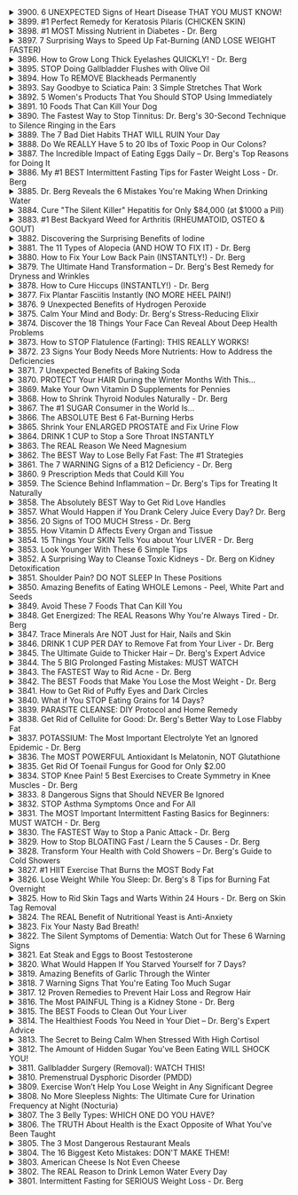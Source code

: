 <details>
<summary>3900. 6 UNEXPECTED Signs of Heart Disease THAT YOU MUST KNOW!</summary>

[[Youtube]](https://www.youtube.com/watch?v=bzAW-SNZj8A)


</details>

<details>
<summary>3899. #1 Perfect Remedy for Keratosis Pilaris (CHICKEN SKIN)</summary>

[[Youtube]](https://www.youtube.com/watch?v=ZOIY8LfgKGI)


</details>

<details>
<summary>3898. #1 MOST Missing Nutrient in Diabetes - Dr. Berg</summary>

[[Youtube]](https://www.youtube.com/watch?v=P-z4_d0BAPE)


</details>

<details>
<summary>3897. 7 Surprising Ways to Speed Up Fat-Burning (AND LOSE WEIGHT FASTER)</summary>

[[Youtube]](https://www.youtube.com/watch?v=yKx8GaMWX9o)


</details>

<details>
<summary>3896. How to Grow Long Thick Eyelashes QUICKLY! - Dr. Berg</summary>

[[Youtube]](https://www.youtube.com/watch?v=YhNPTRKLHXc)


</details>

<details>
<summary>3895. STOP Doing Gallbladder Flushes with Olive Oil</summary>

[[Youtube]](https://www.youtube.com/watch?v=8v9zz0f6Iz4)


</details>

<details>
<summary>3894. How To REMOVE Blackheads Permanently</summary>

[[Youtube]](https://www.youtube.com/watch?v=LNCtw7hHTTI)


</details>

<details>
<summary>3893. Say Goodbye to Sciatica Pain: 3 Simple Stretches That Work</summary>

[[Youtube]](https://www.youtube.com/watch?v=Htiz00ktAM4)


</details>

<details>
<summary>3892. 5 Women's Products That You Should STOP Using Immediately</summary>

[[Youtube]](https://www.youtube.com/watch?v=N0OLVZDKGcE)


</details>

<details>
<summary>3891. 10 Foods That Can Kill Your Dog</summary>

[[Youtube]](https://www.youtube.com/watch?v=apxk9RAEtAE)


</details>

<details>
<summary>3890. The Fastest Way to Stop Tinnitus: Dr. Berg's 30-Second Technique to Silence Ringing in the Ears</summary>

[[Youtube]](https://www.youtube.com/watch?v=3MDO8KB3zjk)


</details>

<details>
<summary>3889. The 7 Bad Diet Habits THAT WILL RUIN Your Day</summary>

[[Youtube]](https://www.youtube.com/watch?v=0cQ_OSagZ1I)


</details>

<details>
<summary>3888. Do We REALLY Have 5 to 20 lbs of Toxic Poop in Our Colons?</summary>

[[Youtube]](https://www.youtube.com/watch?v=D1PmXfvCRd4)


</details>

<details>
<summary>3887. The Incredible Impact of Eating Eggs Daily – Dr. Berg's Top Reasons for Doing It</summary>

[[Youtube]](https://www.youtube.com/watch?v=--Rx7EZyC7s)


</details>

<details>
<summary>3886. My #1 BEST Intermittent Fasting Tips for Faster Weight Loss - Dr. Berg</summary>

[[Youtube]](https://www.youtube.com/watch?v=KVmSxe5tYKg)


</details>

<details>
<summary>3885. Dr. Berg Reveals the 6 Mistakes You're Making When Drinking Water</summary>

[[Youtube]](https://www.youtube.com/watch?v=yu9xzxRXuB4)


</details>

<details>
<summary>3884. Cure "The Silent Killer" Hepatitis for Only $84,000 (at $1000 a Pill)</summary>

[[Youtube]](https://www.youtube.com/watch?v=WFhBpWySIyM)


</details>

<details>
<summary>3883. #1 Best Backyard Weed for Arthritis (RHEUMATOID, OSTEO & GOUT)</summary>

[[Youtube]](https://www.youtube.com/watch?v=KMHr18e9Nb8)


</details>

<details>
<summary>3882. Discovering the Surprising Benefits of Iodine</summary>

[[Youtube]](https://www.youtube.com/watch?v=ZMaqumn5Lcc)


</details>

<details>
<summary>3881. The 11 Types of Alopecia (AND HOW TO FIX IT) - Dr. Berg</summary>

[[Youtube]](https://www.youtube.com/watch?v=iS00UfjoMXo)


</details>

<details>
<summary>3880. How to Fix Your Low Back Pain (INSTANTLY!) - Dr. Berg</summary>

[[Youtube]](https://www.youtube.com/watch?v=DgoF2Nr6S3A)


</details>

<details>
<summary>3879. The Ultimate Hand Transformation – Dr. Berg's Best Remedy for Dryness and Wrinkles</summary>

[[Youtube]](https://www.youtube.com/watch?v=pIB3neebwSk)


</details>

<details>
<summary>3878. How to Cure Hiccups (INSTANTLY!) - Dr. Berg</summary>

[[Youtube]](https://www.youtube.com/watch?v=DHVAwRW10Ww)


</details>

<details>
<summary>3877. Fix Plantar Fasciitis Instantly (NO MORE HEEL PAIN!)</summary>

[[Youtube]](https://www.youtube.com/watch?v=mPMvVMayCFo)


</details>

<details>
<summary>3876. 9 Unexpected Benefits of Hydrogen Peroxide</summary>

[[Youtube]](https://www.youtube.com/watch?v=YVkR8PCqlZY)


</details>

<details>
<summary>3875. Calm Your Mind and Body: Dr. Berg's Stress-Reducing Elixir</summary>

[[Youtube]](https://www.youtube.com/watch?v=j6I6kbaJPeQ)


</details>

<details>
<summary>3874. Discover the 18 Things Your Face Can Reveal About Deep Health Problems</summary>

[[Youtube]](https://www.youtube.com/watch?v=1pTdTYpvhFk)


</details>

<details>
<summary>3873. How to STOP Flatulence (Farting): THIS REALLY WORKS!</summary>

[[Youtube]](https://www.youtube.com/watch?v=roR2cqChkcM)


</details>

<details>
<summary>3872. 23 Signs Your Body Needs More Nutrients: How to Address the Deficiencies</summary>

[[Youtube]](https://www.youtube.com/watch?v=UqLuyop6Xtc)


</details>

<details>
<summary>3871. 7 Unexpected Benefits of Baking Soda</summary>

[[Youtube]](https://www.youtube.com/watch?v=4BjBPEx7OaQ)


</details>

<details>
<summary>3870. PROTECT Your HAIR During the Winter Months With This...</summary>

[[Youtube]](https://www.youtube.com/watch?v=NewR0jDwHXw)


</details>

<details>
<summary>3869. Make Your Own Vitamin D Supplements for Pennies</summary>

[[Youtube]](https://www.youtube.com/watch?v=YeYR1C7NMUI)


</details>

<details>
<summary>3868. How to Shrink Thyroid Nodules Naturally - Dr. Berg</summary>

[[Youtube]](https://www.youtube.com/watch?v=8JVOmgCJIFs)


</details>

<details>
<summary>3867. The #1 SUGAR Consumer in the World Is...</summary>

[[Youtube]](https://www.youtube.com/watch?v=C-T7UQ_ZP8M)


</details>

<details>
<summary>3866. The ABSOLUTE Best 6 Fat-Burning Herbs</summary>

[[Youtube]](https://www.youtube.com/watch?v=rCnAdzjSm9M)


</details>

<details>
<summary>3865. Shrink Your ENLARGED PROSTATE and Fix Urine Flow</summary>

[[Youtube]](https://www.youtube.com/watch?v=YU3LO6wbZAU)


</details>

<details>
<summary>3864. DRINK 1 CUP to Stop a Sore Throat INSTANTLY</summary>

[[Youtube]](https://www.youtube.com/watch?v=3khcsSHeDVY)


</details>

<details>
<summary>3863. The REAL Reason We Need Magnesium</summary>

[[Youtube]](https://www.youtube.com/watch?v=c4IGYZ1iDUU)


</details>

<details>
<summary>3862. The BEST Way to Lose Belly Fat Fast: The #1 Strategies</summary>

[[Youtube]](https://www.youtube.com/watch?v=Eu0OokQjfgI)


</details>

<details>
<summary>3861. The 7 WARNING Signs of a B12 Deficiency - Dr. Berg</summary>

[[Youtube]](https://www.youtube.com/watch?v=ChntJVuErlg)


</details>

<details>
<summary>3860. 9 Prescription Meds that Could Kill You</summary>

[[Youtube]](https://www.youtube.com/watch?v=q91NwRzb2TM)


</details>

<details>
<summary>3859. The Science Behind Inflammation – Dr. Berg's Tips for Treating It Naturally</summary>

[[Youtube]](https://www.youtube.com/watch?v=J9g_LAXfS24)


</details>

<details>
<summary>3858. The Absolutely BEST Way to Get Rid Love Handles</summary>

[[Youtube]](https://www.youtube.com/watch?v=izF4QUF3y5o)


</details>

<details>
<summary>3857. What Would Happen if You Drank Celery Juice Every Day? Dr. Berg</summary>

[[Youtube]](https://www.youtube.com/watch?v=TQ5ovHN1O40)


</details>

<details>
<summary>3856. 20 Signs of TOO MUCH Stress - Dr. Berg</summary>

[[Youtube]](https://www.youtube.com/watch?v=MfLC0qX2Bn0)


</details>

<details>
<summary>3855. How Vitamin D Affects Every Organ and Tissue</summary>

[[Youtube]](https://www.youtube.com/watch?v=zCmW5bLcE9s)


</details>

<details>
<summary>3854. 15 Things Your SKIN Tells You about Your LIVER - Dr. Berg</summary>

[[Youtube]](https://www.youtube.com/watch?v=-e6OMbs6Wys)


</details>

<details>
<summary>3853. Look Younger With These 6 Simple Tips</summary>

[[Youtube]](https://www.youtube.com/watch?v=Ds00uZKiTHo)


</details>

<details>
<summary>3852. A Surprising Way to Cleanse Toxic Kidneys - Dr. Berg on Kidney Detoxification</summary>

[[Youtube]](https://www.youtube.com/watch?v=2dox4_7b64I)


</details>

<details>
<summary>3851. Shoulder Pain? DO NOT SLEEP In These Positions</summary>

[[Youtube]](https://www.youtube.com/watch?v=gnWOGQn48pY)


</details>

<details>
<summary>3850. Amazing Benefits of Eating WHOLE Lemons - Peel, White Part and Seeds</summary>

[[Youtube]](https://www.youtube.com/watch?v=1Z-EOytgEhA)


</details>

<details>
<summary>3849. Avoid These 7 Foods That Can Kill You</summary>

[[Youtube]](https://www.youtube.com/watch?v=VWIM33gm-FE)


</details>

<details>
<summary>3848. Get Energized: The REAL Reasons Why You're Always Tired - Dr. Berg</summary>

[[Youtube]](https://www.youtube.com/watch?v=tt6cQ2AslVM)


</details>

<details>
<summary>3847. Trace Minerals Are NOT Just for Hair, Nails and Skin</summary>

[[Youtube]](https://www.youtube.com/watch?v=2Ze4nbRWnAM)


</details>

<details>
<summary>3846. DRINK 1 CUP PER DAY to Remove Fat from Your Liver - Dr. Berg</summary>

[[Youtube]](https://www.youtube.com/watch?v=4YcYAVAyk9E)


</details>

<details>
<summary>3845. The Ultimate Guide to Thicker Hair – Dr. Berg's Expert Advice</summary>

[[Youtube]](https://www.youtube.com/watch?v=ZDiRxz95ftc)


</details>

<details>
<summary>3844. The 5 BIG Prolonged Fasting Mistakes: MUST WATCH</summary>

[[Youtube]](https://www.youtube.com/watch?v=j9c6zkXr9U4)


</details>

<details>
<summary>3843. The FASTEST Way to Rid Acne - Dr. Berg</summary>

[[Youtube]](https://www.youtube.com/watch?v=LYCHHYFS3gA)


</details>

<details>
<summary>3842. The BEST Foods that Make You Lose the Most Weight - Dr. Berg</summary>

[[Youtube]](https://www.youtube.com/watch?v=KE7_jDm99mg)


</details>

<details>
<summary>3841. How to Get Rid of Puffy Eyes and Dark Circles</summary>

[[Youtube]](https://www.youtube.com/watch?v=6W1QfYYskv4)


</details>

<details>
<summary>3840. What if You STOP Eating Grains for 14 Days?</summary>

[[Youtube]](https://www.youtube.com/watch?v=FIgFTmThhYM)


</details>

<details>
<summary>3839. PARASITE CLEANSE: DIY Protocol and Home Remedy</summary>

[[Youtube]](https://www.youtube.com/watch?v=Tnpy3IwZgyI)


</details>

<details>
<summary>3838. Get Rid of Cellulite for Good: Dr. Berg's Better Way to Lose Flabby Fat</summary>

[[Youtube]](https://www.youtube.com/watch?v=0lCuHaDj5pg)


</details>

<details>
<summary>3837. POTASSIUM: The Most Important Electrolyte Yet an Ignored Epidemic - Dr. Berg</summary>

[[Youtube]](https://www.youtube.com/watch?v=1hXpb3T96PU)


</details>

<details>
<summary>3836. The MOST POWERFUL Antioxidant Is Melatonin, NOT Glutathione</summary>

[[Youtube]](https://www.youtube.com/watch?v=sNklS0lzlgA)


</details>

<details>
<summary>3835. Get Rid Of Toenail Fungus for Good for Only $2.00</summary>

[[Youtube]](https://www.youtube.com/watch?v=gMnFOsJoTyE)


</details>

<details>
<summary>3834. STOP Knee Pain! 5 Best Exercises to Create Symmetry in Knee Muscles - Dr. Berg</summary>

[[Youtube]](https://www.youtube.com/watch?v=1NF6XAJq7KE)


</details>

<details>
<summary>3833. 8 Dangerous Signs that Should NEVER Be Ignored</summary>

[[Youtube]](https://www.youtube.com/watch?v=LM559JDVQok)


</details>

<details>
<summary>3832. STOP Asthma Symptoms Once and For All</summary>

[[Youtube]](https://www.youtube.com/watch?v=yYj2E3yO3gY)


</details>

<details>
<summary>3831. The MOST Important Intermittent Fasting Basics for Beginners: MUST WATCH - Dr. Berg</summary>

[[Youtube]](https://www.youtube.com/watch?v=1rfzjRoalWM)


</details>

<details>
<summary>3830. The FASTEST Way to Stop a Panic Attack - Dr. Berg</summary>

[[Youtube]](https://www.youtube.com/watch?v=os_mbYhqG8Y)


</details>

<details>
<summary>3829. How to Stop BLOATING Fast / Learn the 5 Causes - Dr. Berg</summary>

[[Youtube]](https://www.youtube.com/watch?v=7EKYAgSdjhA)


</details>

<details>
<summary>3828. Transform Your Health with Cold Showers – Dr. Berg's Guide to Cold Showers</summary>

[[Youtube]](https://www.youtube.com/watch?v=-IvJ15Ug6fc)


</details>

<details>
<summary>3827. #1 HIIT Exercise That Burns the MOST Body Fat</summary>

[[Youtube]](https://www.youtube.com/watch?v=_eB3z1mhlBw)


</details>

<details>
<summary>3826. Lose Weight While You Sleep: Dr. Berg's 8 Tips for Burning Fat Overnight</summary>

[[Youtube]](https://www.youtube.com/watch?v=Hq9cItue5tc)


</details>

<details>
<summary>3825. How to Rid Skin Tags and Warts Within 24 Hours - Dr. Berg on Skin Tag Removal</summary>

[[Youtube]](https://www.youtube.com/watch?v=6PwEAQPcuVo)


</details>

<details>
<summary>3824. The REAL Benefit of Nutritional Yeast is Anti-Anxiety</summary>

[[Youtube]](https://www.youtube.com/watch?v=zOyEuQEvzrw)


</details>

<details>
<summary>3823. Fix Your Nasty Bad Breath!</summary>

[[Youtube]](https://www.youtube.com/watch?v=AolW2szNfNc)


</details>

<details>
<summary>3822. The Silent Symptoms of Dementia: Watch Out for These 6 Warning Signs</summary>

[[Youtube]](https://www.youtube.com/watch?v=fFF2GvkQfNU)


</details>

<details>
<summary>3821. Eat Steak and Eggs to Boost Testosterone</summary>

[[Youtube]](https://www.youtube.com/watch?v=HJlQ_jpPOJ0)


</details>

<details>
<summary>3820. What Would Happen If You Starved Yourself for 7 Days?</summary>

[[Youtube]](https://www.youtube.com/watch?v=WR9yqC8HQGg)


</details>

<details>
<summary>3819. Amazing Benefits of Garlic Through the Winter</summary>

[[Youtube]](https://www.youtube.com/watch?v=imO33X-SbDY)


</details>

<details>
<summary>3818. 7 Warning Signs That You're Eating Too Much Sugar</summary>

[[Youtube]](https://www.youtube.com/watch?v=SjZiSqKYxx8)


</details>

<details>
<summary>3817. 12 Proven Remedies to Prevent Hair Loss and Regrow Hair</summary>

[[Youtube]](https://www.youtube.com/watch?v=wrhGIgye_Z4)


</details>

<details>
<summary>3816. The Most PAINFUL Thing is a Kidney Stone - Dr. Berg</summary>

[[Youtube]](https://www.youtube.com/watch?v=gx375QamTLE)


</details>

<details>
<summary>3815. The BEST Foods to Clean Out Your Liver</summary>

[[Youtube]](https://www.youtube.com/watch?v=xcS9x01gB18)


</details>

<details>
<summary>3814. The Healthiest Foods You Need in Your Diet – Dr. Berg's Expert Advice</summary>

[[Youtube]](https://www.youtube.com/watch?v=BGwb8_hbzUM)


</details>

<details>
<summary>3813. The Secret to Being Calm When Stressed With High Cortisol</summary>

[[Youtube]](https://www.youtube.com/watch?v=_tqi3ABznwc)


</details>

<details>
<summary>3812. The Amount of Hidden Sugar You've Been Eating WILL SHOCK YOU!</summary>

[[Youtube]](https://www.youtube.com/watch?v=lY247YB-qg0)


</details>

<details>
<summary>3811. Gallbladder Surgery (Removal): WATCH THIS!</summary>

[[Youtube]](https://www.youtube.com/watch?v=CmwDBs_CvI8)


</details>

<details>
<summary>3810. Premenstrual Dysphoric Disorder (PMDD)</summary>

[[Youtube]](https://www.youtube.com/watch?v=NgU9wbRtsNA)


</details>

<details>
<summary>3809. Exercise Won’t Help You Lose Weight in Any Significant Degree</summary>

[[Youtube]](https://www.youtube.com/watch?v=StaCIgBtuOM)


</details>

<details>
<summary>3808. No More Sleepless Nights: The Ultimate Cure for Urination Frequency at Night (Nocturia)</summary>

[[Youtube]](https://www.youtube.com/watch?v=Iwza7s0RbzM)


</details>

<details>
<summary>3807. The 3 Belly Types: WHICH ONE DO YOU HAVE?</summary>

[[Youtube]](https://www.youtube.com/watch?v=RspVsOLQxzI)


</details>

<details>
<summary>3806. The TRUTH About Health is the Exact Opposite of What You've Been Taught</summary>

[[Youtube]](https://www.youtube.com/watch?v=DIP9kINN_ao)


</details>

<details>
<summary>3805. The 3 Most Dangerous Restaurant Meals</summary>

[[Youtube]](https://www.youtube.com/watch?v=yDOQ4prN23M)


</details>

<details>
<summary>3804. The 16 Biggest Keto Mistakes: DON'T MAKE THEM!</summary>

[[Youtube]](https://www.youtube.com/watch?v=xDriJqaAiPg)


</details>

<details>
<summary>3803. American Cheese Is Not Even Cheese</summary>

[[Youtube]](https://www.youtube.com/watch?v=rrOdKMNQqRo)


</details>

<details>
<summary>3802. The REAL Reason to Drink Lemon Water Every Day</summary>

[[Youtube]](https://www.youtube.com/watch?v=hjkEj-WOEdg)


</details>

<details>
<summary>3801. Intermittent Fasting for SERIOUS Weight Loss - Dr. Berg</summary>

[[Youtube]](https://www.youtube.com/watch?v=xF0OJh19Ubw)


</details>

